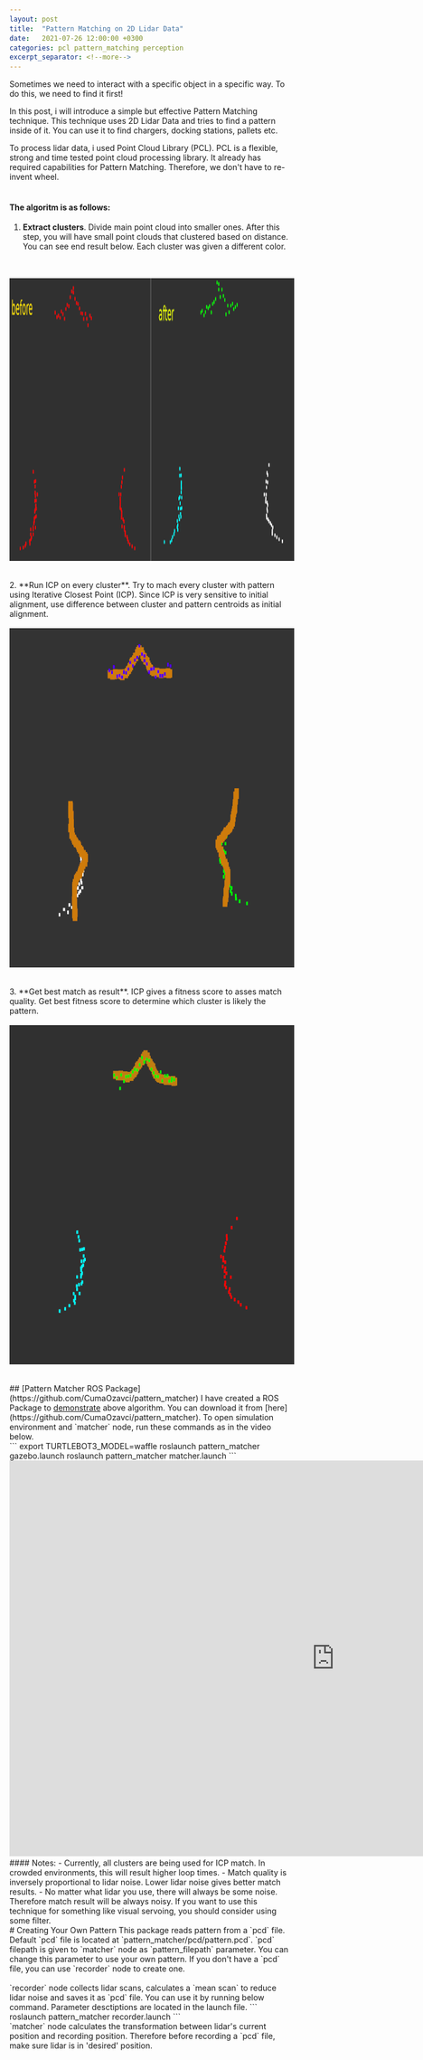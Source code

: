 ```yaml
---
layout: post
title:  "Pattern Matching on 2D Lidar Data"
date:   2021-07-26 12:00:00 +0300
categories: pcl pattern_matching perception
excerpt_separator: <!--more-->
---
```


Sometimes we need to interact with a specific object in a specific way. To do this, we need to find it first!

In this post, i will introduce a simple but effective Pattern Matching technique. This technique uses 2D Lidar Data and tries to find a pattern inside of it. You can use it to find chargers, docking stations, pallets etc. 

To process lidar data, i used Point Cloud Library (PCL). PCL is a flexible, strong and time tested point cloud processing library. It already has required capabilities for Pattern Matching. Therefore, we don't have to re-invent wheel.
<br/>
<br/>
#### The algoritm is as follows:
1. **Extract clusters**. Divide main point cloud into smaller ones. After this step, you will have small point clouds that clustered based on distance. You can see end result below. Each cluster was given a different color.
<br/>
<br/>
<img align="center" width="1200" height="500" src="/pictures/cluster_before_after.png">
<!--more-->
<br/>
<br/>
<br/>
2. **Run ICP on every cluster**. Try to mach every cluster with pattern using Iterative Closest Point (ICP). Since ICP is very sensitive to initial alignment, use difference between cluster and pattern centroids as initial alignment.
<br/>
<br/>
<img align="center" width="1200" height="600" src="/pictures/clusters_icp.png">
<br/>
<br/>
<br/>
3. **Get best match as result**. ICP gives a fitness score to asses match quality. Get best fitness score to determine which cluster is likely the pattern.
<br/>
<br/>
<img align="center" width="1200" height="600" src="/pictures/cluster_icp.png">
<br/>
<br/>

<br/>
## [Pattern Matcher ROS Package](https://github.com/CumaOzavci/pattern_matcher)
I have created a ROS Package to <u>demonstrate</u> above algorithm. You can download it from [here](https://github.com/CumaOzavci/pattern_matcher). To open simulation environment and `matcher` node, run these commands as in the video below.
<br/>
```
export TURTLEBOT3_MODEL=waffle
roslaunch pattern_matcher gazebo.launch
roslaunch pattern_matcher matcher.launch
```
<br/>
<iframe width="1150" height="700" src="http://www.youtube.com/embed/-ohMNUXLn4Q" title="YouTube video player" frameborder="0" allow="accelerometer; autoplay; clipboard-write; encrypted-media; gyroscope; picture-in-picture" allowfullscreen></iframe>

<br/>
#### Notes:
- Currently, all clusters are being used for ICP match. In crowded environments, this will result higher loop times.
- Match quality is inversely proportional to lidar noise. Lower lidar noise gives better match results.
- No matter what lidar you use, there will always be some noise. Therefore match result will be always noisy. If you want to use this technique for something like visual servoing, you should consider using some filter.


<br/>
# Creating Your Own Pattern
This package reads pattern from a `pcd` file. Default `pcd` file is located at `pattern_matcher/pcd/pattern.pcd`. `pcd` filepath is given to `matcher` node as `pattern_filepath` parameter. You can change this parameter to use your own pattern. If you don't have a `pcd` file, you can use `recorder` node to create one.
<br/>
<br/>
`recorder` node collects lidar scans, calculates a `mean scan` to reduce lidar noise and saves it as `pcd` file. You can use it by running below command. Parameter desctiptions are located in the launch file.
```
roslaunch pattern_matcher recorder.launch 
```
<br/>
`matcher` node calculates the transformation between lidar's current position and recording position. Therefore before recording a `pcd` file, make sure lidar is in 'desired' position.